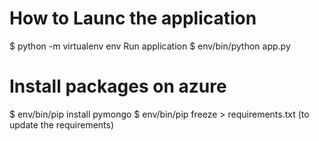 
# How to Launc the application
$ python -m virtualenv env
Run application
$ env/bin/python app.py

# Install packages on azure
$ env/bin/pip install pymongo
$ env/bin/pip freeze > requirements.txt (to update the requirements)